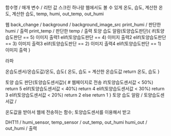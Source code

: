함수명 / 매개 변수 / 리턴 값
스크린 하나랑 웹에서도 볼 수 있게
온도, 습도, 계산한 온도, 계산한 습도,
temp, humi, out_temp, out_humi


웹
back_change / background / background_image_src 
print_humi / 판단한 humi / 출력
print_temp / 판단한 temp / 출력
토양 습도 알람(토양습도판단){
	if(토양습도판단 == 5) 이미지 출력1
	elif(토양습도판단 == 4) 이미지 출력2
	elif(토양습도판단 == 3) 이미지 출력3
	elif(토양습도판단 == 2) 이미지 출력4
	elif(토양습도판단 == 1) 이미지 출력
}

라파 

온습도센서/온습도값/온도, 습도{
	온도, 습도 = 계산한 온습도값
	return 온도, 습도
}

토양 습도 판단(토양습도센서값){ # 웹페이지로 전송
	if(토양습도센서값 < 50%) return 5
	elif(토양습도센서값 < 40%) return 4
	elif(토양습도센서값 < 30%) return 3
	elif(토양습도센서값 < 20%) return 2
	else return 1
 }
토양 습도 알람 / 토양습도센서값 /

온도값을 받아서 웹에 전송하는 함수;
토양습도센서를 이용해서 받고 

DHT11 / humi_sensor, temp_sensor / out_temp, out_humi
humi_out / out_humi / 출력
